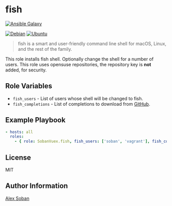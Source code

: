 # fish

[![Ansible Galaxy](https://img.shields.io/badge/ansible-galaxy-green.svg?style=flat-square)](https://galaxy.ansible.com/list#/roles/4029)

[![Debian](https://img.shields.io/badge/os-debian-red.svg?style=flat-square)](#)
[![Ubuntu](https://img.shields.io/badge/os-ubuntu-orange.svg?style=flat-square)](#)

> fish is a smart and user-friendly command line shell for macOS, Linux, and the rest of the family.

This role installs fish shell. Optionally change the shell for a number of users. This role uses opensuse repositories, the repository key is **not** added, for security.

## Role Variables

- `fish_users` - List of users whose shell will be changed to fish.
- `fish_completions` - List of completions to download from [GitHub][github_fish].

## Example Playbook

```yml
- hosts: all
  roles:
    - { role: SobanVuex.fish, fish_users: ['soban', 'vagrant'], fish_completions: ['composer'] }
```

## License

MIT

## Author Information

[Alex Soban](https://github.com/SobanVuex)

[github_fish]: https://github.com/fish-shell/fish-shell/tree/master/share/completions

